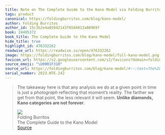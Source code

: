 ```yaml
---
title: Note on The Complete Guide to the Kano Model via Folding Burritos
tags: product
canonical: https://foldingburritos.com/blog/kano-model/
author: Folding Burritos
author_id: 15c3b2e4a85042143f65d4013a08969f
book: 24405372
book_title: The Complete Guide to the Kano Model
hide_title: true
highlight_id: 476332262
readwise_url: https://readwise.io/open/476332262
image: https://foldingburritos.com/blog/kano-model/full-kano-model.png
favicon_url: https://s2.googleusercontent.com/s2/favicons?domain=foldingburritos.com
source_emoji: "\U0001F310"
source_url: https://foldingburritos.com/blog/kano-model/#:~:text=The%20takeaway%20here,are%20not%20forever**.
serial_number: 2023.NTE.242
---
```

> The takeaway here is that any analysis we do at a given point in time is just a *photograph* reflecting that moment’s reality. The farther we get from that point, the less relevant it will seem. **Unlike diamonds, Kano categories are not forever**.
> <div class="quoteback-footer"><div class="quoteback-avatar"><img class="mini-favicon" src="https://s2.googleusercontent.com/s2/favicons?domain=foldingburritos.com"></div><div class="quoteback-metadata"><div class="metadata-inner"><span style="display:none">FROM:</span><div aria-label="Folding Burritos" class="quoteback-author"> Folding Burritos</div><div aria-label="The Complete Guide to the Kano Model" class="quoteback-title"> The Complete Guide to the Kano Model</div></div></div><div class="quoteback-backlink"><a target="_blank" aria-label="go to the full text of this quotation" rel="noopener" href="https://foldingburritos.com/blog/kano-model/#:~:text=The%20takeaway%20here,are%20not%20forever**." class="quoteback-arrow"> Source</a></div></div>
